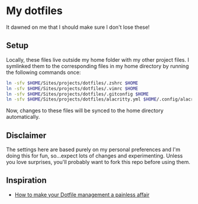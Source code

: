 # My dotfiles

It dawned on me that I should make sure I don't lose these!

## Setup

Locally, these files live outside my home folder with my other project files. I symlinked them to the corresponding files in my home directory by running the following commands once:

```sh
ln -sfv $HOME/Sites/projects/dotfiles/.zshrc $HOME
ln -sfv $HOME/Sites/projects/dotfiles/.vimrc $HOME
ln -sfv $HOME/Sites/projects/dotfiles/.gitconfig $HOME
ln -sfv $HOME/Sites/projects/dotfiles/alacritty.yml $HOME/.config/alacritty/alacritty.yml
```

Now, changes to these files will be synced to the home directory automatically.

## Disclaimer

The settings here are based purely on my personal preferences and I'm doing this for fun, so...expect lots of changes and experimenting. Unless you love surprises, you'll probably want to fork this repo before using them.

## Inspiration

- [How to make your Dotfile management a painless affair](https://www.freecodecamp.org/news/dive-into-dotfiles-part-2-6321b4a73608/)

